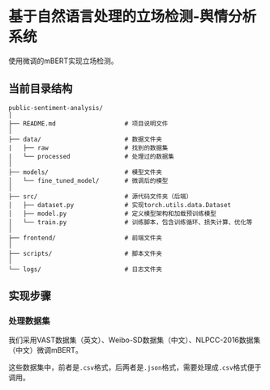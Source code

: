 # 基于自然语言处理的立场检测-舆情分析系统
使用微调的mBERT实现立场检测。



## 当前目录结构
```
public-sentiment-analysis/
│
├── README.md                   # 项目说明文件
│
├── data/                       # 数据文件夹
|   ├── raw                     # 找到的数据集
|   └── processed               # 处理过的数据集                    
│
├── models/                     # 模型文件夹
│   └── fine_tuned_model/       # 微调后的模型
│
├── src/                        # 源代码文件夹（后端）
│   ├── dataset.py              # 实现torch.utils.data.Dataset
│   ├── model.py                # 定义模型架构和加载预训练模型
│   └── train.py                # 训练脚本，包含训练循环、损失计算、优化等
│
├── frontend/                   # 前端文件夹
│
├── scripts/                    # 脚本文件夹
│
└── logs/                       # 日志文件夹

```

## 实现步骤
### 处理数据集
我们采用VAST数据集（英文）、Weibo-SD数据集（中文）、NLPCC-2016数据集（中文）微调mBERT。

这些数据集中，前者是`.csv`格式，后两者是`.json`格式，需要处理成`.csv`格式便于调用。
